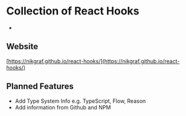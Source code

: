 # Collection of React Hooks
-

## Website

[https://nikgraf.github.io/react-hooks/](https://nikgraf.github.io/react-hooks/)

## Planned Features

- Add Type System Info e.g. TypeScript, Flow, Reason
- Add information from Github and NPM
